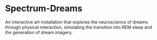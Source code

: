 # Spectrum-Dreams
An interactive art installation that explores the neuroscience of dreams through physical interaction, simulating the transition into REM sleep and the generation of dream imagery.
